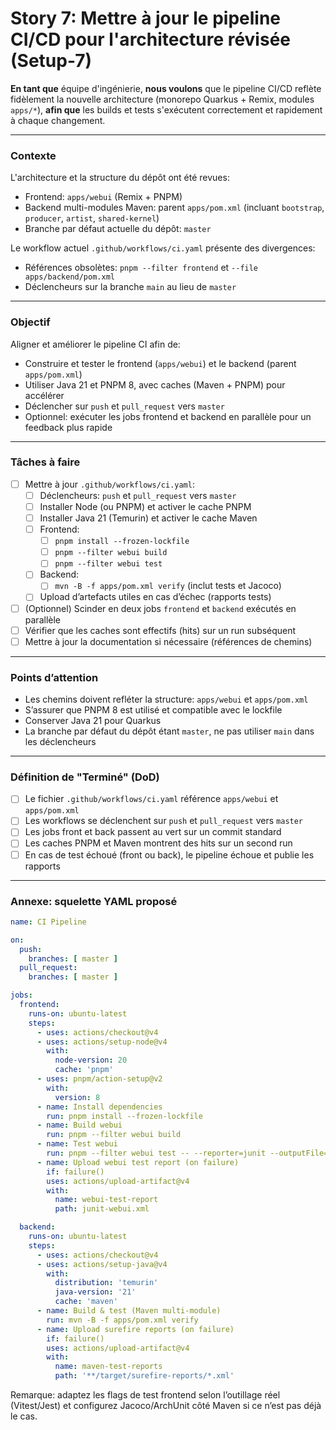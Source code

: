 # Story 7: Mettre à jour le pipeline CI/CD pour l'architecture révisée (Setup-7)

**En tant que** équipe d'ingénierie, **nous voulons** que le pipeline CI/CD reflète fidèlement la nouvelle architecture (monorepo Quarkus + Remix, modules `apps/*`), **afin que** les builds et tests s'exécutent correctement et rapidement à chaque changement.

---

### Contexte

L'architecture et la structure du dépôt ont été revues:
- Frontend: `apps/webui` (Remix + PNPM)
- Backend multi-modules Maven: parent `apps/pom.xml` (incluant `bootstrap`, `producer`, `artist`, `shared-kernel`)
- Branche par défaut actuelle du dépôt: `master`

Le workflow actuel `.github/workflows/ci.yaml` présente des divergences:
- Références obsolètes: `pnpm --filter frontend` et `--file apps/backend/pom.xml`
- Déclencheurs sur la branche `main` au lieu de `master`

---

### Objectif

Aligner et améliorer le pipeline CI afin de:
- Construire et tester le frontend (`apps/webui`) et le backend (parent `apps/pom.xml`)
- Utiliser Java 21 et PNPM 8, avec caches (Maven + PNPM) pour accélérer
- Déclencher sur `push` et `pull_request` vers `master`
- Optionnel: exécuter les jobs frontend et backend en parallèle pour un feedback plus rapide

---

### Tâches à faire

- [ ] Mettre à jour `.github/workflows/ci.yaml`:
  - [ ] Déclencheurs: `push` et `pull_request` vers `master`
  - [ ] Installer Node (ou PNPM) et activer le cache PNPM
  - [ ] Installer Java 21 (Temurin) et activer le cache Maven
  - [ ] Frontend:
    - [ ] `pnpm install --frozen-lockfile`
    - [ ] `pnpm --filter webui build`
    - [ ] `pnpm --filter webui test`
  - [ ] Backend:
    - [ ] `mvn -B -f apps/pom.xml verify` (inclut tests et Jacoco)
  - [ ] Upload d’artefacts utiles en cas d’échec (rapports tests)
- [ ] (Optionnel) Scinder en deux jobs `frontend` et `backend` exécutés en parallèle
- [ ] Vérifier que les caches sont effectifs (hits) sur un run subséquent
- [ ] Mettre à jour la documentation si nécessaire (références de chemins)

---

### Points d’attention

- Les chemins doivent refléter la structure: `apps/webui` et `apps/pom.xml`
- S’assurer que PNPM 8 est utilisé et compatible avec le lockfile
- Conserver Java 21 pour Quarkus
- La branche par défaut du dépôt étant `master`, ne pas utiliser `main` dans les déclencheurs

---

### Définition de "Terminé" (DoD)

- [ ] Le fichier `.github/workflows/ci.yaml` référence `apps/webui` et `apps/pom.xml`
- [ ] Les workflows se déclenchent sur `push` et `pull_request` vers `master`
- [ ] Les jobs front et back passent au vert sur un commit standard
- [ ] Les caches PNPM et Maven montrent des hits sur un second run
- [ ] En cas de test échoué (front ou back), le pipeline échoue et publie les rapports

---

### Annexe: squelette YAML proposé

```yaml
name: CI Pipeline

on:
  push:
    branches: [ master ]
  pull_request:
    branches: [ master ]

jobs:
  frontend:
    runs-on: ubuntu-latest
    steps:
      - uses: actions/checkout@v4
      - uses: actions/setup-node@v4
        with:
          node-version: 20
          cache: 'pnpm'
      - uses: pnpm/action-setup@v2
        with:
          version: 8
      - name: Install dependencies
        run: pnpm install --frozen-lockfile
      - name: Build webui
        run: pnpm --filter webui build
      - name: Test webui
        run: pnpm --filter webui test -- --reporter=junit --outputFile=./junit-webui.xml
      - name: Upload webui test report (on failure)
        if: failure()
        uses: actions/upload-artifact@v4
        with:
          name: webui-test-report
          path: junit-webui.xml

  backend:
    runs-on: ubuntu-latest
    steps:
      - uses: actions/checkout@v4
      - uses: actions/setup-java@v4
        with:
          distribution: 'temurin'
          java-version: '21'
          cache: 'maven'
      - name: Build & test (Maven multi-module)
        run: mvn -B -f apps/pom.xml verify
      - name: Upload surefire reports (on failure)
        if: failure()
        uses: actions/upload-artifact@v4
        with:
          name: maven-test-reports
          path: '**/target/surefire-reports/*.xml'
```

Remarque: adaptez les flags de test frontend selon l’outillage réel (Vitest/Jest) et configurez Jacoco/ArchUnit côté Maven si ce n’est pas déjà le cas.

